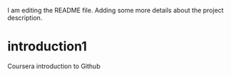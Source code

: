 I am editing the README file. Adding some more details about the project description.

# introduction1
Coursera introduction to Github
